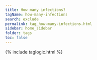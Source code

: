 ```yaml
---
title: How many infections?
tagName: how-many-infections
search: exclude
permalink: tag_how-many-infections.html
sidebar: home_sidebar
folder: tags
toc: false
---
```

{% include taglogic.html %}
